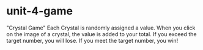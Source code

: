 # unit-4-game

"Crystal Game"
Each Crystal is randomly assigned a value. When you click on the image of a crystal, the value is added to your total. If you exceed the target number, you will lose. If you meet the target number, you win! 
